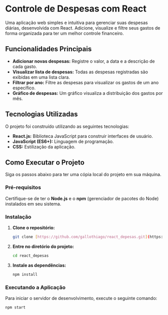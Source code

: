 # Controle de Despesas com React


Uma aplicação web simples e intuitiva para gerenciar suas despesas diárias, desenvolvida com React. Adicione, visualize e filtre seus gastos de forma organizada para ter um melhor controle financeiro.

## Funcionalidades Principais

* **Adicionar novas despesas:** Registre o valor, a data e a descrição de cada gasto.
* **Visualizar lista de despesas:** Todas as despesas registradas são exibidas em uma lista clara.
* **Filtrar por ano:** Filtre as despesas para visualizar os gastos de um ano específico.
* **Gráfico de despesas:** Um gráfico visualiza a distribuição dos gastos por mês.

## Tecnologias Utilizadas

O projeto foi construído utilizando as seguintes tecnologias:

* **React.js:** Biblioteca JavaScript para construir interfaces de usuário.
* **JavaScript (ES6+):** Linguagem de programação.
* **CSS:** Estilização da aplicação.

## Como Executar o Projeto

Siga os passos abaixo para ter uma cópia local do projeto em sua máquina.

### Pré-requisitos

Certifique-se de ter o **Node.js** e o **npm** (gerenciador de pacotes do Node) instalados em seu sistema.

### Instalação

1.  **Clone o repositório:**
    ```bash
    git clone [https://github.com/gallothiago/react_depesas.git](https://github.com/gallothiago/react_depesas.git)
    ```

2.  **Entre no diretório do projeto:**
    ```bash
    cd react_depesas
    ```

3.  **Instale as dependências:**
    ```bash
    npm install
    ```

### Executando a Aplicação

Para iniciar o servidor de desenvolvimento, execute o seguinte comando:

```bash
npm start
